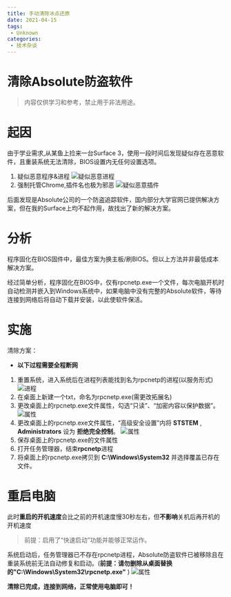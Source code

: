 ```yaml
---
title: 手动清除冰点还原
date: 2021-04-15
tags:
 - Unknown
categories:
 - 技术杂谈
---
```


# 清除Absolute防盗软件

> 内容仅供学习和参考，禁止用于非法用途。

# 起因
由于学业需求,从某鱼上捡来一台Surface 3，使用一段时间后发现疑似存在恶意软件，且重装系统无法清除，BIOS设置内无任何设置选项。

1. 疑似恶意程序&进程
![疑似恶意进程](./jszt00.assets/Taskmgr.jpg)
2. 强制托管Chrome,插件名也极为邪恶
![疑似恶意插件](./jszt00.assets/Chrome.jpg)

后面发现是Absolute公司的一个防盗追踪软件，国内部分大学官网已提供解决方案，但在我的Surface上均不起作用，故找出了新的解决方案。

# 分析
程序固化在BIOS固件中，最佳方案为换主板/刷BIOS。但以上方法并非最低成本解决方案。

经过简单分析，程序固化在BIOS中，仅有rpcnetp.exe一个文件，每次电脑开机时自动检测并嵌入到Windows系统中，如果电脑中没有完整的Absolute软件，等待连接到网络后将自动下载并安装，以此使软件保活。

# 实施
清除方案：
* **以下过程需要全程断网** 
1. 重置系统，进入系统后在进程列表能找到名为rpcnetp的进程(以服务形式)
![进程](./jszt00.assets/rpcnetp.jpg)
2. 在桌面上新建一个txt，命名为rpcnetp.exe(需更改拓展名)
3. 更改桌面上的rpcnetp.exe文件属性，勾选“只读”、“加密内容以保护数据”。
![属性](./jszt00.assets/Bl.png)
4. 更改桌面上的rpcnetp.exe文件属性，“高级安全设置”内将 **STSTEM** , **Administrators** 设为 **拒绝完全控制**。
![属性](./jszt00.assets/Secure.png)
5. 保存桌面上的rpcnetp.exe的文件属性
6. 打开任务管理器，结束**rpcnetp**进程
7. 将桌面上的rpcnetp.exe拷贝到 **C:\Windows\System32** 并选择覆盖已存在文件。

# 重启电脑
此时**重启的开机速度**会比之前的开机速度慢30秒左右，但**不影响**关机后再开机的开机速度

> 前提：启用了“快速启动”功能并能够正常运作。



系统启动后，任务管理器已不存在rpcnetp进程，Absolute防盗软件已被移除且在重装系统前无法自动修复和启动。(**前提：请勿删除从桌面替换的"C:\Windows\System32\rpcnetp.exe"** )
![属性](./jszt00.assets/Taskmgr2.png)

**清除已完成，连接到网络，正常使用电脑即可！**